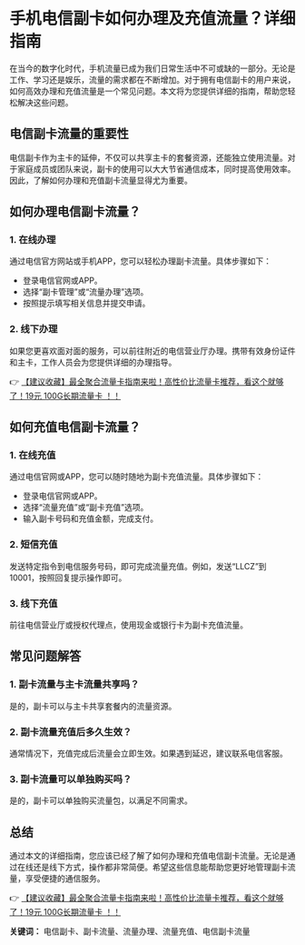 # 手机电信副卡如何办理及充值流量？详细指南

在当今的数字化时代，手机流量已成为我们日常生活中不可或缺的一部分。无论是工作、学习还是娱乐，流量的需求都在不断增加。对于拥有电信副卡的用户来说，如何高效办理和充值流量是一个常见问题。本文将为您提供详细的指南，帮助您轻松解决这些问题。

## 电信副卡流量的重要性

电信副卡作为主卡的延伸，不仅可以共享主卡的套餐资源，还能独立使用流量。对于家庭成员或团队来说，副卡的使用可以大大节省通信成本，同时提高使用效率。因此，了解如何办理和充值副卡流量显得尤为重要。

## 如何办理电信副卡流量？

### 1. 在线办理
通过电信官方网站或手机APP，您可以轻松办理副卡流量。具体步骤如下：
- 登录电信官网或APP。
- 选择“副卡管理”或“流量办理”选项。
- 按照提示填写相关信息并提交申请。

### 2. 线下办理
如果您更喜欢面对面的服务，可以前往附近的电信营业厅办理。携带有效身份证件和主卡，工作人员会为您提供详细的办理指导。

👉 [【建议收藏】最全聚合流量卡指南来啦！高性价比流量卡推荐，看这个就够了！19元 100G长期流量卡 ！！](https://bit.ly/Liuliangka)

## 如何充值电信副卡流量？

### 1. 在线充值
通过电信官网或APP，您可以随时随地为副卡充值流量。具体步骤如下：
- 登录电信官网或APP。
- 选择“流量充值”或“副卡充值”选项。
- 输入副卡号码和充值金额，完成支付。

### 2. 短信充值
发送特定指令到电信服务号码，即可完成流量充值。例如，发送“LLCZ”到10001，按照回复提示操作即可。

### 3. 线下充值
前往电信营业厅或授权代理点，使用现金或银行卡为副卡充值流量。

## 常见问题解答

### 1. 副卡流量与主卡流量共享吗？
是的，副卡可以与主卡共享套餐内的流量资源。

### 2. 副卡流量充值后多久生效？
通常情况下，充值完成后流量会立即生效。如果遇到延迟，建议联系电信客服。

### 3. 副卡流量可以单独购买吗？
是的，副卡可以单独购买流量包，以满足不同需求。

## 总结

通过本文的详细指南，您应该已经了解了如何办理和充值电信副卡流量。无论是通过在线还是线下方式，操作都非常简便。希望这些信息能帮助您更好地管理副卡流量，享受便捷的通信服务。

👉 [【建议收藏】最全聚合流量卡指南来啦！高性价比流量卡推荐，看这个就够了！19元 100G长期流量卡 ！！](https://bit.ly/Liuliangka)

**关键词：** 电信副卡、副卡流量、流量办理、流量充值、电信副卡流量